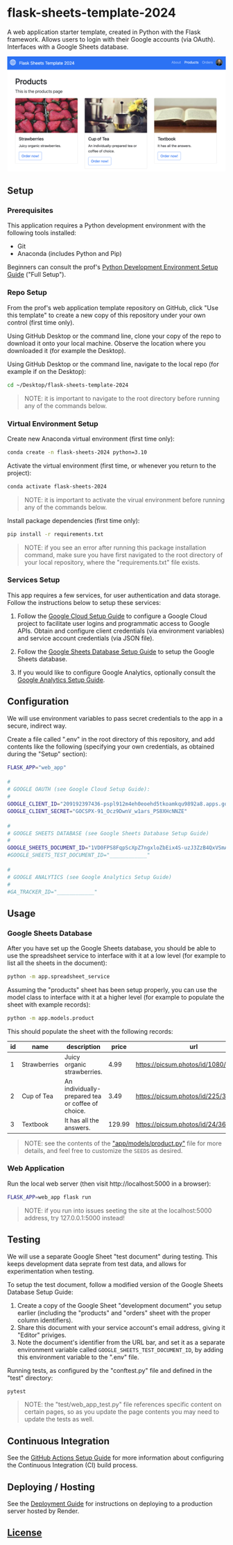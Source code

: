 # flask-sheets-template-2024

A web application starter template, created in Python with the Flask framework. Allows users to login with their Google accounts (via OAuth). Interfaces with a Google Sheets database.

![](./docs/images/products-page-screenshot.png)

## Setup

### Prerequisites

This application requires a Python development environment with the following tools installed:

- Git
- Anaconda (includes Python and Pip)

Beginners can consult the prof's [Python Development Environment Setup Guide](https://github.com/prof-rossetti/intro-to-python/blob/main/exercises/local-dev-setup/README.md#option-b-full-setup) ("Full Setup").


### Repo Setup

From the prof's web application template repository on GitHub, click "Use this template" to create a new copy of this repository under your own control (first time only).

Using GitHub Desktop or the command line, clone your copy of the repo to download it onto your local machine. Observe the location where you downloaded it (for example the Desktop).

Using GitHub Desktop or the command line, navigate to the local repo (for example if on the Desktop):

```sh
cd ~/Desktop/flask-sheets-template-2024
```

> NOTE: it is important to navigate to the root directory before running any of the commands below.


### Virtual Environment Setup

Create new Anaconda virtual environment (first time only):

```sh
conda create -n flask-sheets-2024 python=3.10
```

Activate the virtual environment (first time, or whenever you return to the project):

```sh
conda activate flask-sheets-2024
```

> NOTE: it is important to activate the virual environment before running any of the commands below.

Install package dependencies (first time only):

```sh
pip install -r requirements.txt
```

> NOTE: if you see an error after running this package installation command, make sure you have first navigated to the root directory of your local repository, where the "requirements.txt" file exists.

### Services Setup

This app requires a few services, for user authentication and data storage. Follow the instructions below to setup these services:

1. Follow the [Google Cloud Setup Guide](./docs/GOOGLE_CLOUD.md) to configure a Google Cloud project to facilitate user logins and programmatic access to Google APIs. Obtain and configure client credentials (via environment variables) and service account credentials (via JSON file).

2. Follow the [Google Sheets Database Setup Guide](./docs/GOOGLE_SHEETS.md) to setup the Google Sheets database.

3. If you would like to configure Google Analytics, optionally consult the [Google Analytics Setup Guide](./docs/GOOGLE_ANALYTICS.md).


## Configuration

We will use environment variables to pass secret credentials to the app in a secure, indirect way.

Create a file called ".env" in the root directory of this repository, and add contents like the following (specifying your own credentials, as obtained during the "Setup" section):

```sh
FLASK_APP="web_app"

#
# GOOGLE OAUTH (see Google Cloud Setup Guide):
#
GOOGLE_CLIENT_ID="209192397436-pspl912m4eh0eoehd5tkoamkqu9892a8.apps.googleusercontent.com"
GOOGLE_CLIENT_SECRET="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"

#
# GOOGLE SHEETS DATABASE (see Google Sheets Database Setup Guide)
#
GOOGLE_SHEETS_DOCUMENT_ID="1VD0FPS8FqpScXpZ7ngxloZbEix4S-uzJ3ZzB4QxVSmA"
#GOOGLE_SHEETS_TEST_DOCUMENT_ID="____________"

#
# GOOGLE ANALYTICS (see Google Analytics Setup Guide)
#
#GA_TRACKER_ID="____________"
```




## Usage

### Google Sheets Database

After you have set up the Google Sheets database, you should be able to use the spreadsheet service to interface with it at a low level (for example to list all the sheets in the document):

```sh
python -m app.spreadsheet_service
```

Assuming the "products" sheet has been setup properly, you can use the model class to interface with it at a higher level (for example to populate the sheet with example records):

```sh
python -m app.models.product
```

This should populate the sheet with the following records:

| id  | name         | description                                       | price  | url                                   | created_at |
| --- | ------------ | ------------------------------------------------- | ------ | ------------------------------------- | ---------- |
| 1   | Strawberries | Juicy organic strawberries.                       | 4.99   | https://picsum.photos/id/1080/360/200 | ...        |
| 2   | Cup of Tea   | An individually-prepared tea or coffee of choice. | 3.49   | https://picsum.photos/id/225/360/200  | ...        |
| 3   | Textbook     | It has all the answers.                           | 129.99 | https://picsum.photos/id/24/360/200   | ...        |

> NOTE: see the contents of the ["app/models/product.py"](/app/models/product.py) file for more details, and feel free to customize the `SEEDS` as desired.

### Web Application

Run the local web server (then visit http://localhost:5000 in a browser):

```sh
FLASK_APP=web_app flask run
```

> NOTE: if you run into issues seeting the site at the localhost:5000 address, try 127.0.0.1:5000 instead!



## Testing

We will use a separate Google Sheet "test document" during testing. This keeps development data seprate from test data, and allows for experimentation when testing.

To setup the test document, follow a modified version of the Google Sheets Database Setup Guide:
  1. Create a copy of the Google Sheet "development document" you setup earlier (including the "products" and "orders" sheet with the proper column identifiers).
  2. Share this document with your service account's email address, giving it "Editor" priviges.
  3. Note the document's identifier from the URL bar, and set it as a separate environment variable called `GOOGLE_SHEETS_TEST_DOCUMENT_ID`, by adding this environment variable to the ".env" file.

Running tests, as configured by the "conftest.py" file and defined in the "test" directory:

```sh
pytest
```

> NOTE: the "test/web_app_test.py" file references specific content on certain pages, so as you update the page contents you may need to update the tests as well.

## Continuous Integration

See the [GitHub Actions Setup Guide](/docs/GITHUB_ACTIONS.md) for more information about configuring the Continuous Integration (CI) build process.

## Deploying / Hosting

See the [Deployment Guide](/docs/RENDER.md) for instructions on deploying to a production server hosted by Render.



## [License](/LICENSE.md)
